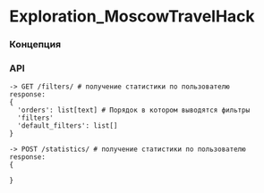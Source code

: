 # Exploration_MoscowTravelHack


### Концепция



### API

```text
-> GET /filters/ # получение статистики по пользователю
response:
{
  'orders': list[text] # Порядок в котором выводятся фильтры
  'filters'
  'default_filters': list[]
}
```

```text
-> POST /statistics/ # получение статистики по пользователю
response:
{
  
}
```